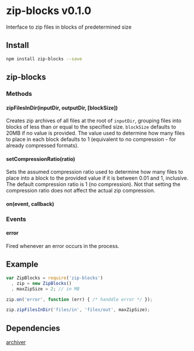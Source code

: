 # zip-blocks v0.1.0

Interface to zip files in blocks of predetermined size

## Install

```bash
npm install zip-blocks --save
```
## zip-blocks

### Methods

#### zipFilesInDir(inputDir, outputDir, [blockSize])

Creates zip archives of all files at the root of `inputDir`, grouping files into blocks of less than or equal to the specified size.
`blockSize` defaults to 20MB if no value is provided. The value used to determine how many files to place in each block defaults to 1 (equivalent to no compression - for already compressed formats).

#### setCompressionRatio(ratio)

Sets the assumed compression ratio used to determine how many files to place into a block to the provided value if it is between 0.01 and 1, inclusive. The default compression ratio is 1 (no compression). Not that setting the compression ratio does not affect the actual zip compression.

#### on(event, callback)

### Events

#### error

Fired whenever an error occurs in the process.

## Example

```js
var ZipBlocks = require('zip-blocks')
  , zip = new ZipBlocks()
  , maxZipSize = 2; // in MB

zip.on('error', function (err) { /* handdle error */ });

zip.zipFilesInDir('files/in', 'files/out', maxZipSize);
```
## Dependencies

[archiver](https://www.npmjs.com/package/archiver)

